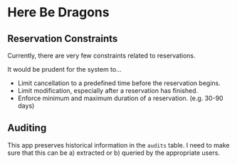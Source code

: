 # Here Be Dragons

## Reservation Constraints

Currently, there are very few constraints related to reservations.

It would be prudent for the system to...

* Limit cancellation to a predefined time before the reservation begins.
* Limit modification, especially after a reservation has finished.
* Enforce minimum and maximum duration of a reservation. (e.g. 30-90 days)

## Auditing

This app preserves historical information in the `audits` table. I need to make sure that this can be a) extracted or b) queried by the appropriate users.


